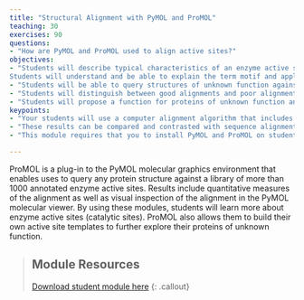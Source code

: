 ```yaml
---
title: "Structural Alignment with PyMOL and ProMOL"
teaching: 30
exercises: 90
questions:
- "How are PyMOL and ProMOL used to align active sites?"
objectives:
- "Students will describe typical characteristics of an enzyme active site.
Students will understand and be able to explain the term motif and apply it to enzyme active sites."
- "Students will be able to query structures of unknown function against a library of enzyme active site motif templates."
- "Students will distinguish between good alignments and poor alignments of unknown versus known proteins based on Levenshtein distance (a measure of the similarity between two data sets), RMSD values (a measure of the differences between values), and visual alignments."
- "Students will propose a function for proteins of unknown function and develop plans for testing their hypothesis in silico and in vitro."
keypoints:
- "Your students will use a computer alignment algorithm that includes quantitative measures (Levenshtein distance and RMSD values) and visual inspection to measure quality of alignments."
- "These results can be compared and contrasted with sequence alignment (BLAST, Pfam) and and full backbone alignment (Dali) results in other BASIL modules."
- "This module requires that you to install PyMOL and ProMOL on student-accessible computers and requires internet access."

---
```

ProMOL is a plug-in to the PyMOL molecular graphics environment that enables uses to query any protein structure against a library of more than 1000 annotated enzyme active sites. Results include quantitative measures of the alignment as well as visual inspection of the alignment in the PyMOL molecular viewer. By using these modules, students will learn more about enzyme active sites (catalytic sites). ProMOL also allows them to build their own active site templates to further explore their proteins of unknown function.

> ## Module Resources
>[Download student module here](https://docs.google.com/document/d/1R1BYVydLCiqRdiHcn39IpeHKp2Ovkqp1HXCZFFh1Nys/edit?usp=sharing)
{: .callout}
